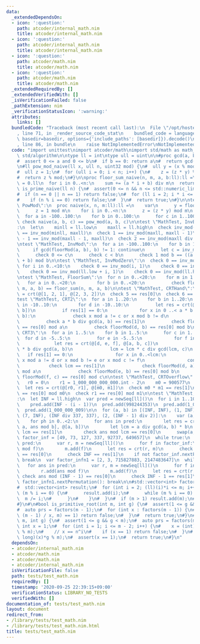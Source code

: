 ```yaml
---
data:
  _extendedDependsOn:
  - icon: ':question:'
    path: atcoder/internal_math.nim
    title: atcoder/internal_math.nim
  - icon: ':question:'
    path: atcoder/internal_math.nim
    title: atcoder/internal_math.nim
  - icon: ':question:'
    path: atcoder/math.nim
    title: atcoder/math.nim
  - icon: ':question:'
    path: atcoder/math.nim
    title: atcoder/math.nim
  _extendedRequiredBy: []
  _extendedVerifiedWith: []
  _isVerificationFailed: false
  _pathExtension: nim
  _verificationStatusIcon: ':warning:'
  attributes:
    links: []
  bundledCode: "Traceback (most recent call last):\n  File \"/opt/hostedtoolcache/Python/3.9.6/x64/lib/python3.9/site-packages/onlinejudge_verify/documentation/build.py\"\
    , line 71, in _render_source_code_stat\n    bundled_code = language.bundle(stat.path,\
    \ basedir=basedir, options={'include_paths': [basedir]}).decode()\n  File \"/opt/hostedtoolcache/Python/3.9.6/x64/lib/python3.9/site-packages/onlinejudge_verify/languages/nim.py\"\
    , line 86, in bundle\n    raise NotImplementedError\nNotImplementedError\n"
  code: "import unittest\nimport atcoder/math\nimport std/math as math_lib\nimport\
    \ std/algorithm\n\ntype ll = int\ntype ull = uint\n\n#proc gcd(a, b:ll):ll =\n\
    #  assert 0 <= a and 0 <= b\n#  if b == 0: return a\n#  return gcd(b, a mod b)\n\
    \n#ll pow_mod_naive(ll x, ull n, uint32 mod) {\n#  ull y = (x % mod + mod) % mod;\n\
    #  ull z = 1;\n#  for (ull i = 0; i < n; i++) {\n#    z = (z * y) % mod;\n#  }\n\
    #  return z % mod;\n#}\n\nproc floor_sum_naive(n, m, a, b:ll):ll =\n  var sum\
    \ = 0.ll\n  for i in 0..<n:\n    sum += (a * i + b) div m\n  return sum\n\n#bool\
    \ is_prime_naive(ll n) {\n#  assert(0 <= n && n <= std::numeric_limits<int>::max());\n\
    #  if (n == 0 || n == 1) return false;\n#  for (ll i = 2; i * i <= n; i++) {\n\
    #    if (n % i == 0) return false;\n#  }\n#  return true;\n#}\n\ntest \"MathTest,\
    \ PowMod\":\n  proc naive(x, n, m:ll):ll =\n    var\n      y = floorMod(x, m)\n\
    \      z = 1 mod m\n    for i in 0..<n:\n      z = (z * y) mod m\n    return z\n\
    \  for a in -100..100:\n    for b in 0..100:\n      for c in 1..100:\n       \
    \ check naive(a, b, c) == pow_mod(a, b, c)\n\ntest \"MathTest, InvBoundHand\"\
    :\n  let\n    minll = ll.low\n    maxll = ll.high\n  check inv_mod(-1, maxll)\
    \ == inv_mod(minll, maxll)\n  check 1 == inv_mod(maxll, maxll - 1)\n  check maxll\
    \ - 1 == inv_mod(maxll - 1, maxll)\n  check 2 == inv_mod(maxll div 2 + 1, maxll)\n\
    \ntest \"MathTest, InvMod\":\n  for a in -100..100:\n    for b in 1..1000:\n \
    \     if gcd(floorMod(a, b), b) != 1: continue\n      let c = inv_mod(a, b)\n\
    \      check 0 <= c\n      check c < b\n      check 1 mod b == ((a * c) mod b\
    \ + b) mod b\n\ntest \"MathTest, InvModZero\":\n  check 0 == inv_mod(0, 1)\n \
    \ for i in 0..<10:\n    check 0 == inv_mod(i, 1)\n    check 0 == inv_mod(-i, 1)\n\
    \    check 0 == inv_mod(ll.low + i, 1)\n    check 0 == inv_mod(ll.high - i, 1)\n\
    \ntest \"MathTest, FloorSum\":\n  for n in 0..<20:\n    for m in 1..<20:\n   \
    \   for a in 0..<20:\n        for b in 0..<20:\n          check floor_sum_naive(n,\
    \ m, a, b) == floor_sum(n, m, a, b)\n\ntest \"MathTest, CRTHand\":\n  let res\
    \ = crt(@[1, 2, 1], @[2, 3, 2])\n  check 5 == res[0]\n  check 6 == res[1]\n\n\
    test \"MathTest, CRT2\":\n  for a in 1..20:\n    for b in 1..20:\n      for c\
    \ in -10..10:\n        for d in -10..10:\n          let res = crt(@[c, d], @[a,\
    \ b])\n          if res[1] == 0:\n            for x in 0 ..< a * b div gcd(a,\
    \ b):\n              check x mod a != c or x mod b != d\n            continue\n\
    \          check a * b div gcd(a, b) == res[1]\n          check floorMod(c, a)\
    \ == res[0] mod a\n          check floorMod(d, b) == res[0] mod b\n\ntest \"MathTest,\
    \ CRT3\":\n  for a in 1..5:\n    for b in 1..5:\n      for c in 1..5:\n      \
    \  for d in -5..5:\n          for e in -5..5:\n            for f in -5..5:\n \
    \             let res = crt(@[d, e, f], @[a, b, c])\n              var lcm = a\
    \ * b div gcd(a, b)\n              lcm = lcm * c div gcd(lcm, c)\n           \
    \   if res[1] == 0:\n                for x in 0..<lcm:\n                  check\
    \ x mod a != d or x mod b != e or x mod c != f\n                continue\n   \
    \           check lcm == res[1]\n              check floorMod(d, a) == res[0]\
    \ mod a\n              check floorMod(e, b) == res[0] mod b\n              check\
    \ floorMod(f, c) == res[0] mod c\n\ntest \"MathTest, CRTOverflow\":\n  let\n \
    \   r0 = 0\n    r1 = 1_000_000_000_000.int - 2\n    m0 = 900577\n    m1 = 1_000_000_000_000.int\n\
    \  let res = crt(@[r0, r1], @[m0, m1])\n  check m0 * m1 == res[1]\n  check r0\
    \ == res[0] mod m0\n  check r1 == res[0] mod m1\n\ntest \"MathTest, CRTBound\"\
    :\n  let INF = ll.high\n  var pred = newSeq[ll]()\n  for i in 1..10:\n    pred.add(i)\n\
    \    pred.add(INF - (i - 1))\n  pred.add(998244353)\n  pred.add(1_000_000_007)\n\
    \  pred.add(1_000_000_009)\n\n  for (a, b) in [(INF, INF), (1, INF), (INF, 1),\
    \ (7, INF), (INF div 337, 337), (2, (INF - 1) div 2)]:\n    var (a, b) = (a, b)\n\
    \    for ph in 0..<2:\n      for ans in pred:\n        let res = crt(@[ans mod\
    \ a, ans mod b], @[a, b])\n        let lcm = a div gcd(a, b) * b\n        check\
    \ lcm == res[1]\n        check ans mod lcm == res[0]\n      swap(a, b)\n  var\
    \ factor_inf = [49, 73, 127, 337, 92737, 649657]\n  while true:\n    for ans in\
    \ pred:\n      var r, m = newSeq[ll]()\n      for f in factor_inf:\n        r.add(ans\
    \ mod f)\n        m.add(f)\n      let res = crt(r, m)\n      check ans mod INF\
    \ == res[0]\n      check INF == res[1]\n    if not factor_inf.nextPermutation():\
    \ break\n  var factor_infn1 = [2, 3, 715827883, 2147483647]\n  while true:\n \
    \   for ans in pred:\n      var r, m = newSeq[ll]()\n      for f in factor_infn1:\n\
    \        r.add(ans mod f)\n        m.add(f)\n      let res = crt(r, m)\n     \
    \ check ans mod (INF - 1) == res[0]\n      check INF - 1 == res[1]\n    if not\
    \ factor_infn1.nextPermutation(): break\n\n#std::vector<int> factors(int m) {\n\
    #  std::vector<int> result;\n#  for (int i = 2; (ll)(i)*i <= m; i++) {\n#    if\
    \ (m % i == 0) {\n#      result.add(i);\n#      while (m % i == 0) {\n#      \
    \  m /= i;\n#      }\n#    }\n#  }\n#  if (m > 1) result.add(m);\n#  return result;\n\
    #}\n#\n#bool is_primitive_root(int m, int g) {\n#  assert(1 <= g && g < m);\n\
    #  auto prs = factors(m - 1);\n#  for (int x : factors(m - 1)) {\n#    if (internal::pow_mod_constexpr(g,\
    \ (m - 1) / x, m) == 1) return false;\n#  }\n#  return true;\n#}\n#\n#bool is_primitive_root_naive(int\
    \ m, int g) {\n#  assert(1 <= g && g < m);\n#  auto prs = factors(m - 1);\n# \
    \ int x = 1;\n#  for (int i = 1; i <= m - 2; i++) {\n#    x = (int)((long long)(x)*g\
    \ % m);\n#    // x == n^i\n#    if (x == 1) return false;\n#  }\n#  x = (int)((long\
    \ long)(x)*g % m);\n#  assert(x == 1);\n#  return true;\n#}\n"
  dependsOn:
  - atcoder/internal_math.nim
  - atcoder/math.nim
  - atcoder/math.nim
  - atcoder/internal_math.nim
  isVerificationFile: false
  path: tests/test_math.nim
  requiredBy: []
  timestamp: '2020-09-25 22:39:15+09:00'
  verificationStatus: LIBRARY_NO_TESTS
  verifiedWith: []
documentation_of: tests/test_math.nim
layout: document
redirect_from:
- /library/tests/test_math.nim
- /library/tests/test_math.nim.html
title: tests/test_math.nim
---
```

